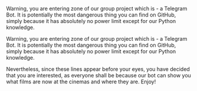Warning, you are entering zone of our group project which is - a Telegram Bot. It is potentially the most dangerous thing you can find on GitHub, simply because it has absolutely no power limit except for our Python knowledge.

Warning, you are entering zone of our group project which is - a Telegram Bot. It is potentially the most dangerous thing you can find on GitHub, simply because it has absolutely no power limit except for our Python knowledge. 

Nevertheless, since these lines appear before your eyes, you have decided that you are interested, as everyone shall be because our bot can show you what films are now at the cinemas and where they are. Enjoy!
